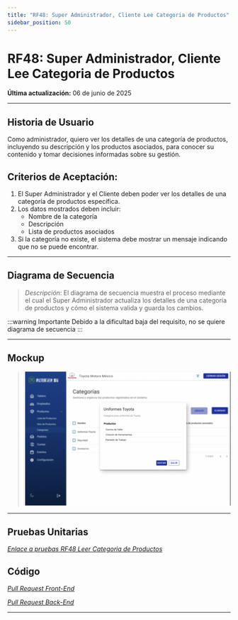 ```yaml
---
title: "RF48: Super Administrador, Cliente Lee Categoria de Productos"
sidebar_position: 50
---
```


# RF48: Super Administrador, Cliente Lee Categoria de Productos

**Última actualización:** 06 de junio de 2025

---

## Historia de Usuario

Como administrador, quiero ver los detalles de una categoría de productos, incluyendo su descripción y los productos asociados, para conocer su contenido y tomar decisiones informadas sobre su gestión.

## **Criterios de Aceptación:**

1. El Super Administrador y el Cliente deben poder ver los detalles de una categoría de productos específica.
2. Los datos mostrados deben incluir:
   - Nombre de la categoría
   - Descripción
   - Lista de productos asociados
3. Si la categoría no existe, el sistema debe mostrar un mensaje indicando que no se puede encontrar.

---

## **Diagrama de Secuencia**

> _Descripción_: El diagrama de secuencia muestra el proceso mediante el cual el Super Administrador actualiza los detalles de una categoría de productos y cómo el sistema valida y guarda los cambios.

:::warning Importante
Debido a la dificultad baja del requisito, no se quiere diagrama de secuencia
:::


---

## **Mockup**

> ![Interfaz de leer Categoria de Productos](imagenes/Leer_Categoria.png)

---

## **Pruebas Unitarias**

_<u>[Enlace a pruebas RF48 Leer Categoria de Productos](https://docs.google.com/spreadsheets/d/1NLGwGrGA5PVOEzLaqxa8Ts1D_Ng3QzzqNKWJYUzxD-M/edit?usp=sharing)</u>_


## **Código**

_<u>[Pull Request Front-End](https://github.com/CodeAnd-Co/Frontend-Text-Lines/pull/144)</u>_

_<u>[Pull Request Back-End](https://github.com/CodeAnd-Co/Backend-textiles/pull/108)</u>_

---